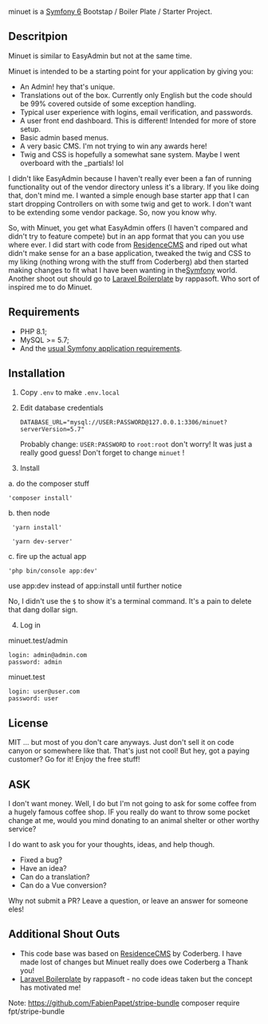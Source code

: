 minuet is a [Symfony 6][1] Bootstap / Boiler Plate / Starter Project.

## Descritpion

Minuet is similar to EasyAdmin but not at the same time.

Minuet is intended to be a starting point for your application by giving you:

*   An Admin! hey that's unique.
*   Translations out of the box. Currently only English but the code should be 99% covered outside of some exception handling.
*   Typical user experience with logins, email verification, and passwords.
*   A user front end dashboard. This is different! Intended for more of store setup.
*   Basic admin based menus.
*   A very basic CMS. I'm not trying to win any awards here!
*   Twig and CSS is hopefully a somewhat sane system. Maybe I went overboard with the \_partials! lol

I didn't like EasyAdmin because I haven't really ever been a fan of running functionality out of the vendor directory unless it's a library.
If you like doing that, don't mind me. I wanted a simple enough base starter app that I can start dropping Controllers on with some twig
and get to work. I don't want to be extending some vendor package. So, now you know why.

So, with Minuet, you get what EasyAdmin offers (I haven't compared and didn't try to feature compete) but in an app format
that you can you use where ever. I did start with code from [ResidenceCMS][5] and riped out what didn't make sense for an
a base application, tweaked the twig and CSS to my liking (nothing wrong with the stuff from Coderberg) abd then started making changes
to fit what I have been wanting in the[Symfony][1] world. Another shoot out should go to [Laravel Boilerplate][6] by rappasoft.
Who sort of inspired me to do Minuet.

## Requirements

*   PHP 8.1;
*   MySQL >= 5.7;
*   And the [usual Symfony application requirements][2].

## Installation

1.  Copy `.env` to make `.env.local`

2.  Edit database credentials

        DATABASE_URL="mysql://USER:PASSWORD@127.0.0.1:3306/minuet?serverVersion=5.7"

    Probably change: `USER:PASSWORD` to `root:root` don't worry!
    It was just a really good guess!
    Don't forget to change `minuet` !

3.  Install

a. do the composer stuff

    'composer install'

b. then node

     'yarn install'

     'yarn dev-server'

c. fire up the actual app

    'php bin/console app:dev'

use app:dev instead of app:install until further notice

No, I didn't use the `$` to show it's a terminal command.
It's a pain to delete that dang dollar sign.

4.  Log in

minuet.test/admin

    login: admin@admin.com
    password: admin

minuet.test

    login: user@user.com
    password: user

## License

MIT ... but most of you don't care anyways. Just don't sell it on code canyon or somewhere like that.
That's just not cool! But hey, got a paying customer? Go for it! Enjoy the free stuff!

## ASK

I don't want money. Well, I do but I'm not going to ask for some coffee from a hugely famous coffee shop.
IF you really do want to throw some pocket change at me, would you mind donating to an animal shelter or other worthy service?

I do want to ask you for your thoughts, ideas, and help though.

*   Fixed a bug?
*   Have an idea?
*   Can do a translation?
*   Can do a Vue conversion?

Why not submit a PR? Leave a question, or leave an answer for someone eles!

## Additional Shout Outs

*   This code base was based on [ResidenceCMS][5] by Coderberg. I have made lost of changes but Minuet really does
    owe Coderberg a Thank you!
*   [Laravel Boilerplate][6] by rappasoft - no code ideas taken but the concept has motivated me!

[1]: https://symfony.com/

[2]: https://symfony.com/doc/current/setup.html#technical-requirements

[5]: https://github.com/Coderberg/ResidenceCMS

[6]: https://github.com/rappasoft/laravel-boilerplate

Note:
https://github.com/FabienPapet/stripe-bundle
composer require fpt/stripe-bundle
